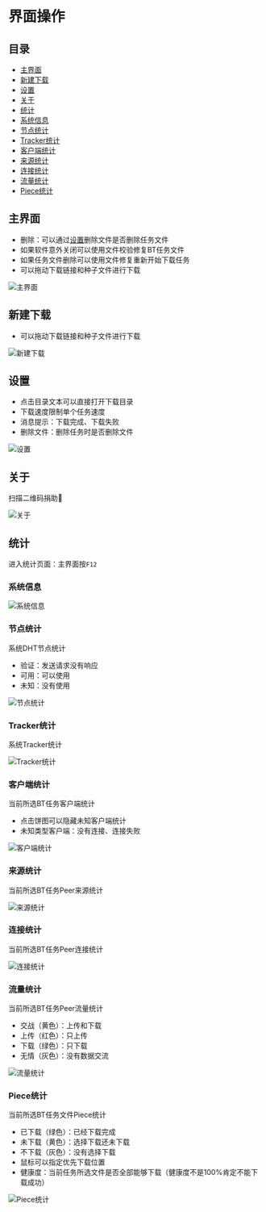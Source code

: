 # 界面操作

## 目录

* [主界面](#主界面)
* [新建下载](#新建下载)
* [设置](#设置)
* [关于](#关于)
* [统计](#统计)
 * [系统信息](#系统信息)
 * [节点统计](#节点统计)
 * [Tracker统计](#tracker统计)
 * [客户端统计](#客户端统计)
 * [来源统计](#来源统计)
 * [连接统计](#连接统计)
 * [流量统计](#流量统计)
 * [Piece统计](#piece统计)

## 主界面

* 删除：可以通过[设置](#设置)删除文件是否删除任务文件
* 如果软件意外关闭可以使用文件校验修复BT任务文件
* 如果任务文件删除可以使用文件修复重新开始下载任务
* 可以拖动下载链接和种子文件进行下载

![主界面](.//gui/main.png "主界面")

## 新建下载

* 可以拖动下载链接和种子文件进行下载

![新建下载](.//gui/build.png "新建下载")

## 设置

* 点击目录文本可以直接打开下载目录
* 下载速度限制单个任务速度
* 消息提示：下载完成、下载失败
* 删除文件：删除任务时是否删除文件

![设置](.//gui/setting.png "设置")

## 关于

扫描二维码捐助🐒

![关于](.//gui/about.png "关于")

## 统计

进入统计页面：主界面按`F12`

### 系统信息

![系统信息](.//gui/statistics-system.png "系统信息")

### 节点统计

系统DHT节点统计

* 验证：发送请求没有响应
* 可用：可以使用
* 未知：没有使用

![节点统计](.//gui/statistics-node.png "节点统计")

### Tracker统计

系统Tracker统计

![Tracker统计](.//gui/statistics-tracker.png "Tracker统计")

### 客户端统计

当前所选BT任务客户端统计

* 点击饼图可以隐藏未知客户端统计
* 未知类型客户端：没有连接、连接失败

![客户端统计](.//gui/statistics-client.png "客户端统计")

### 来源统计

当前所选BT任务Peer来源统计

![来源统计](.//gui/statistics-source.png "来源统计")

### 连接统计

当前所选BT任务Peer连接统计

![连接统计](.//gui/statistics-connect.png "连接统计")

### 流量统计

当前所选BT任务Peer流量统计

* 交战（黄色）：上传和下载
* 上传（红色）：只上传
* 下载（绿色）：只下载
* 无情（灰色）：没有数据交流

![流量统计](.//gui/statistics-traffic.png "流量统计")

### Piece统计

当前所选BT任务文件Piece统计

* 已下载（绿色）：已经下载完成
* 未下载（黄色）：选择下载还未下载
* 不下载（灰色）：没有选择下载
* 鼠标可以指定优先下载位置
* 健康度：当前任务所选文件是否全部能够下载（健康度不是100%肯定不能下载成功）

![Piece统计](.//gui/statistics-piece.png "Piece统计")
